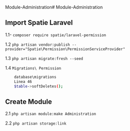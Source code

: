 Module-Administration# Module-Administration

## Import Spatie Laravel

1.1- `composer require spatie/laravel-permission`

1.2 `php artisan vendor:publish --provider="Spatie\Permission\PermissionServiceProvider"`

1.3 `php artisan migrate:fresh --seed`

1.4 `Migrations\ Permission`

```sh
    database\migrations
    Linea 46
    $table->softDeletes();
```

## Create Module

2.1 `php artisan module:make Administration`

2.2 `php artisan storage:link`
